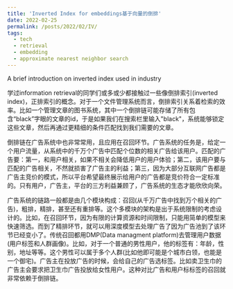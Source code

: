 ```yaml
---
title: 'Inverted Index for embeddings基于向量的倒排'
date: 2022-02-25
permalink: /posts/2022/02/IV/
tags:
  - tech
  - retrieval
  - embedding
  - approximate nearest neighbor search
---
```


A brief introduction on inverted index used in industry


学过information retrieval的同学们或多或少都接触过一些像倒排索引(inverted index)，正排索引的概念。对于一个文件管理系统而言，倒排索引关系着检索的效率。比如一个管理文章的图书系统，其中一个倒排链可能存储了所有包含“black”字眼的文章的id，于是如果我们在搜索栏里输入"black"，系统能够锁定这些文章，然后再通过更精细的条件匹配找到我们需要的文章。

倒排链在广告系统中也非常常用，且应用在召回环节。广告系统的任务是，给定一个用户流量，从系统中的千万个广告中匹配个位数的相关广告给该用户。匹配的广告要：第一，和用户相关，如果不相关会降低用户的用户体验；第二，该用户要与匹配的广告相关，不然就损害了广告主的利益；第三，因为大部分互联网广告都是广告主竞价的模式，所以平台希望最终展示给用户的广告都是竞价符合一定标准的。只有用户，广告主，平台的三方利益兼顾了，广告系统的生态才能欣欣向荣。

广告系统的链路一般都是由几个模块构成：召回(从千万广告中找到万个相关的广告)，粗排，精排，甚至还有重排等。这个多模块的架构是出于系统限制的考虑设计的。比如，在召回环节，因为有限的计算资源和时间限制，只能用简单的模型来快速筛选。而到了精排环节，就可以用深度模型去处理广告了因为广告池到了该环节已经变小了。传统召回都用DMP(Data managment platform)去管理用户数据(用户标签和人群画像)。比如，对于一个普通的男性用户，他的标签有：年龄，性别，地址等等。这个男性可以属于多个人群(比如他即可能是个城市白领，也能是一个御宅)。广告主在投放广告的时候，会给自己的广告选标签。比如卖卫生巾的广告主会要求把卫生巾广告投放给女性用户。这种对比广告和用户标标签的召回就非常依赖于倒排链。
